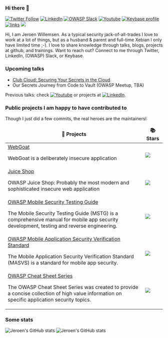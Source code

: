 ### Hi there 👋
[![Twitter Follow](https://img.shields.io/twitter/follow/commjoenie.svg?style=social&label=Follow)](https://twitter.com/commjoenie) [![LinkedIn](https://img.shields.io/badge/LinkedIn-blue?style=flat&logo=linkedin&labelColor=blue)](https://www.linkedin.com/in/jeroen-willemsen/) [![OWASP Slack](https://img.shields.io/badge/Owasp-Slack-Black)](https://owasp.slack.com/teams/U2E22UQ76) [![Youtube](https://img.shields.io/youtube/channel/subscribers/UCCMyMgK-Wr6xhStotRyiY8g?label=My%20talks%20and%20podcasts&style=social)](https://www.youtube.com/user/joenotubby/playlists) [![Keybase profile](https://img.shields.io/badge/pm-keybase-4c8eff.svg?style=flat-square&longCache=true)](https://keybase.io/jeroenwillemsen2) [![links](https://img.shields.io/badge/more-links-ff69b4.svg)](https://allmylinks.com/commjoenie) ![](https://komarev.com/ghpvc/?username=commjoen)

Hi, I am Jeroen Willemsen. As a typical security jack-of-all-trades I love to work at a lot of things, but as a husband & parent and full-time Xebian I only have limited time ;-). I love to share knowledge through talks, blogs, projects at github, and trainings. Want to reach out? Connect to me through Twitter, LinkedIn, (OWASP) Slack, or Keybase.


### Upcoming talks

- [Club Cloud: Securing Your Secrets in the Cloud](https://clubcloud.world/session/securing-your-secrets-in-the-cloud/)
- Our Secrets Journey from Code to Vault (OWASP Meetup, TBA)


Previous talks: check [![Youtube](https://img.shields.io/youtube/channel/subscribers/UCCMyMgK-Wr6xhStotRyiY8g?label=My%20talks%20and%20podcasts&style=social)](https://www.youtube.com/user/joenotubby/playlists) or projects at [![LinkedIn](https://img.shields.io/badge/LinkedIn-blue?style=flat&logo=linkedin&labelColor=blue)](https://www.linkedin.com/in/jeroen-willemsen/).

### Public projects I am happy to have contributed to
Though I just did a few commits, the real heroes are the maintainers!
<table>
  <thead align="center">
    <tr border: none;>
      <td><b>🎁 Projects</b></td>
      <td><b>📚 Stars</b></td>
    </tr>
  </thead>
  <tbody>
    <tr>
        <td width"70%"><a href="https://github.com/WebGoat/WebGoat">WebGoat</a> <p class="description">WebGoat is a deliberately insecure application </p></td>
      <td> <img align="center" src="https://img.shields.io/github/stars/WebGoat/WebGoat?label=stars"/></td>
    </tr>
    <tr>
        <td width"70%"><a href="https://github.com/juice-shop/juice-shop">Juice Shop</a> <p class="description">OWASP Juice Shop: Probably the most modern and sophisticated insecure web application</p></td>
      <td> <img align="center" src="https://img.shields.io/github/stars/juice-shop/juice-shop?label=stars"/></td>
    </tr>
    <tr>
        <td width"70%"><a href="https://github.com/OWASP/owasp-mstg">OWASP Mobile Security Testing Guide</a> <p class="description">The Mobile Security Testing Guide (MSTG) is a comprehensive manual for mobile app security development, testing and reverse engineering.</p></td>
      <td> <img align="center" src="https://img.shields.io/github/stars/OWASP/owasp-mstg?label=stars"/></td>
    </tr>
    <tr>
        <td width"70%"><a href="https://github.com/OWASP/owasp-MASVS">OWASP Mobile Application Security Verification Standard</a> <p class="description">The Mobile Application Security Verification Standard (MASVS) is a standard for mobile app security.</p></td>
      <td> <img align="center" src="https://img.shields.io/github/stars/OWASP/owasp-masvs?label=stars"/></td>
    </tr>
    <tr>
        <td width"70%"><a href="https://github.com/OWASP/CheatSheetSeries">OWASP Cheat Sheet Series</a> <p class="description">The OWASP Cheat Sheet Series was created to provide a concise collection of high value information on specific application security topics.</p></td>
      <td> <img align="center" src="https://img.shields.io/github/stars/OWASP/owasp-masvs?label=stars"/></td>
    </tr>
  </tbody>
</table>

<!-- <a href="https://github.com/OWASP/owasp-masvs">
  <img align="center" src="https://github-readme-stats.vercel.app/api/pin/?username=OWASP&repo=owasp-masvs&theme=dark" />
</a>
<a href="https://github.com/juice-shop/juice-shop">
  <img align="center" src="https://github-readme-stats.vercel.app/api/pin/?username=juice-shop&repo=juice-shop&theme=dark" />
</a>
<a href="https://github.com/OWASP/owasp-mstg">
  <img align="center" src="https://github-readme-stats.vercel.app/api/pin/?username=OWASP&repo=owasp-mstg&theme=dark" />
</a>
<a href="https://github.com/OWASP/CheatSheetSeries">
  <img align="center" src="https://github-readme-stats.vercel.app/api/pin/?username=OWASP&repo=CheatSheetSeries&theme=dark" />
</a>
<a href="https://github.com/WebGoat/WebGoat">
  <img align="center" src="https://github-readme-stats.vercel.app/api/pin/?username=WebGoat&repo=WebGoat&theme=dark" />
</a>
<br/> -->

### Some stats

![Jeroen's GitHub stats](https://github-readme-stats.vercel.app/api?username=commjoen&show_icons=true&theme=dark&include_all_commits=true&count_private=true) ![Jeroen's GitHub stats](https://github-readme-stats.vercel.app/api/top-langs/?username=commjoen&layout=compact&theme=dark&include_all_commits=true&count_private=true)

<!--
**commjoen/commjoen** is a ✨ _special_ ✨ repository because its `README.md` (this file) appears on your GitHub profile.

Here are some ideas to get you started:

- 🔭 I’m currently working on ...
- 🌱 I’m currently learning ...
- 👯 I’m looking to collaborate on ...
- 🤔 I’m looking for help with ...
- 💬 Ask me about ...
- 📫 How to reach me: ...
- 😄 Pronouns: ...
- ⚡ Fun fact: ...
-->
